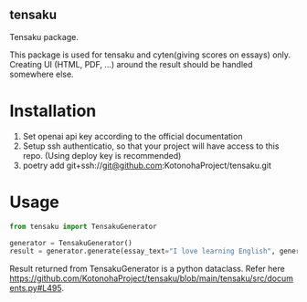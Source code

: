 ## tensaku
Tensaku package.

This package is used for tensaku and cyten(giving scores on essays) only.
Creating UI (HTML, PDF, ...) around the result should be handled somewhere else.

# Installation

1. Set openai api key according to the official documentation
2. Setup ssh authenticatio, so that your project will have access to this repo. (Using deploy key is recommended)
4. poetry add git+ssh://git@github.com:KotonohaProject/tensaku.git

# Usage

```python
from tensaku import TensakuGenerator

generator = TensakuGenerator()
result = generator.generate(essay_text="I love learning English", generate_quiz=True, generate_comment=True, generate_native_example=True, generate_native_explanation=True)
```

Result returned from TensakuGenerator is a python dataclass. Refer here https://github.com/KotonohaProject/tensaku/blob/main/tensaku/src/documents.py#L495.
